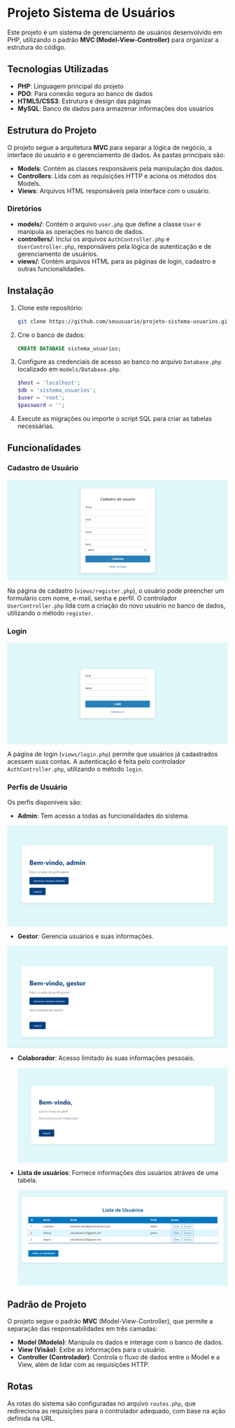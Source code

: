 
# Projeto Sistema de Usuários

Este projeto é um sistema de gerenciamento de usuários desenvolvido em PHP, utilizando o padrão **MVC (Model-View-Controller)** para organizar a estrutura do código.

## Tecnologias Utilizadas

- **PHP**: Linguagem principal do projeto
- **PDO**: Para conexão segura ao banco de dados
- **HTML5/CSS3**: Estrutura e design das páginas
- **MySQL**: Banco de dados para armazenar informações dos usuários

## Estrutura do Projeto

O projeto segue a arquitetura **MVC** para separar a lógica de negócio, a interface do usuário e o gerenciamento de dados. As pastas principais são:

- **Models**: Contém as classes responsáveis pela manipulação dos dados.
- **Controllers**: Lida com as requisições HTTP e aciona os métodos dos Models.
- **Views**: Arquivos HTML responsáveis pela interface com o usuário.

### Diretórios

- **models/**: Contém o arquivo `user.php` que define a classe `User` e manipula as operações no banco de dados.
- **controllers/**: Inclui os arquivos `AuthController.php` e `UserController.php`, responsáveis pela lógica de autenticação e de gerenciamento de usuários.
- **views/**: Contém arquivos HTML para as páginas de login, cadastro e outras funcionalidades.

## Instalação

1. Clone este repositório:

   ```bash
   git clone https://github.com/seuusuario/projeto-sistema-usuarios.git
   ```

2. Crie o banco de dados:

   ```sql
   CREATE DATABASE sistema_usuarios;
   ```

3. Configure as credenciais de acesso ao banco no arquivo `Database.php` localizado em `models/Database.php`.

   ```php
   $host = 'localhost';
   $db = 'sistema_usuarios';
   $user = 'root';
   $password = '';
   ```

4. Execute as migrações ou importe o script SQL para criar as tabelas necessárias.

## Funcionalidades

### Cadastro de Usuário  
<img src="img/cadastro.png" align="center" /> 

Na página de cadastro (`views/register.php`), o usuário pode preencher um formulário com nome, e-mail, senha e perfil. O controlador `UserController.php` lida com a criação do novo usuário no banco de dados, utilizando o método `register`.

### Login
<img src="img/login.png" align="center" /> 

A página de login (`views/login.php`) permite que usuários já cadastrados acessem suas contas. A autenticação é feita pelo controlador `AuthController.php`, utilizando o método `login`.

### Perfis de Usuário

Os perfis disponíveis são:
- **Admin**: Tem acesso a todas as funcionalidades do sistema.
 
 <img src="img/admin.png" align="center" />  


- **Gestor**: Gerencia usuários e suas informações.
   
 <img src="img/gestor.png" align="center" />


- **Colaborador**: Acesso limitado às suas informações pessoais.
  
    <img src="img/colaborador.png" align="center" />

    
- **Lista de usuários**: Fornece informações dos usuários atráves de uma tabela.
  
  <img src="img/lista.png" align="center" />   



## Padrão de Projeto

O projeto segue o padrão **MVC** (Model-View-Controller), que permite a separação das responsabilidades em três camadas:

- **Model (Modelo)**: Manipula os dados e interage com o banco de dados.
- **View (Visão)**: Exibe as informações para o usuário.
- **Controller (Controlador)**: Controla o fluxo de dados entre o Model e a View, além de lidar com as requisições HTTP.

## Rotas

As rotas do sistema são configuradas no arquivo `routes.php`, que redireciona as requisições para o controlador adequado, com base na ação definida na URL.
